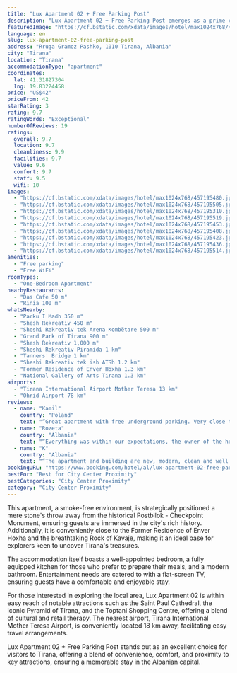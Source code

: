 ```yaml
---
title: "Lux Apartment 02 + Free Parking Post"
description: "Lux Apartment 02 + Free Parking Post emerges as a prime choice for travelers seeking comfort and convenience in the heart of Tirana."
featuredImage: "https://cf.bstatic.com/xdata/images/hotel/max1024x768/457195480.jpg?k=65313a9ff47d3c9ebe5bc423d8d28ae6025c44a84675de815095312d3af6add6&o=&hp=1"
language: en
slug: lux-apartment-02-free-parking-post
address: "Rruga Gramoz Pashko, 1010 Tirana, Albania"
city: "Tirana"
location: "Tirana"
accommodationType: "apartment"
coordinates:
  lat: 41.31827304
  lng: 19.83224458
price: "US$42"
priceFrom: 42
starRating: 3
rating: 9.7
ratingWords: "Exceptional"
numberOfReviews: 19
ratings:
  overall: 9.7
  location: 9.7
  cleanliness: 9.9
  facilities: 9.7
  value: 9.6
  comfort: 9.7
  staff: 9.5
  wifi: 10
images:
  - "https://cf.bstatic.com/xdata/images/hotel/max1024x768/457195480.jpg?k=65313a9ff47d3c9ebe5bc423d8d28ae6025c44a84675de815095312d3af6add6&o=&hp=1"
  - "https://cf.bstatic.com/xdata/images/hotel/max1024x768/457195505.jpg?k=024f2d5ebf728b6b4d859a6f0c1902aab03c51711544ff8925bb4e7bb31d1004&o=&hp=1"
  - "https://cf.bstatic.com/xdata/images/hotel/max1024x768/457195310.jpg?k=a5f69defa1c54db0542ef72c61f7e54decf9d8db54bad4a359da61b2735d723a&o=&hp=1"
  - "https://cf.bstatic.com/xdata/images/hotel/max1024x768/457195519.jpg?k=121fed16c9857bd217100a129331be89ee8487de7695c644ec74c6191ca6233d&o=&hp=1"
  - "https://cf.bstatic.com/xdata/images/hotel/max1024x768/457195453.jpg?k=5b3e8096e094412395d4950c30e1214f5e6930a4351da184e63c8a0cf39c6657&o=&hp=1"
  - "https://cf.bstatic.com/xdata/images/hotel/max1024x768/457195408.jpg?k=e7b871a8be2f56e0f91e5efd746e37c2123ecc04424c7921a7e2c50850e43d5e&o=&hp=1"
  - "https://cf.bstatic.com/xdata/images/hotel/max1024x768/457195423.jpg?k=bc93c6f851faba7d0c566d17cd0522f4ebeb238d226a537c1865aad8592e8e9d&o=&hp=1"
  - "https://cf.bstatic.com/xdata/images/hotel/max1024x768/457195436.jpg?k=9a23f2999a99ec0e3611f15ab73e22fab701179c7a4b9c1ff6e73c59a46c928e&o=&hp=1"
  - "https://cf.bstatic.com/xdata/images/hotel/max1024x768/457195514.jpg?k=010554ae95428169274aa86fbb5a6a366f859ab09705174b98ab0f41e66a8005&o=&hp=1"
amenities:
  - "Free parking"
  - "Free WiFi"
roomTypes:
  - "One-Bedroom Apartment"
nearbyRestaurants:
  - "Das Cafe 50 m"
  - "Rinia 100 m"
whatsNearby:
  - "Parku I Madh 350 m"
  - "Shesh Rekreativ 450 m"
  - "Sheshi Rekreativ tek Arena Kombëtare 500 m"
  - "Grand Park of Tirana 900 m"
  - "Shesh Rekreativ 1,000 m"
  - "Sheshi Rekreativ Piramida 1 km"
  - "Tanners' Bridge 1 km"
  - "Sheshi Rekreativ tek ish ATSh 1.2 km"
  - "Former Residence of Enver Hoxha 1.3 km"
  - "National Gallery of Arts Tirana 1.3 km"
airports:
  - "Tirana International Airport Mother Teresa 13 km"
  - "Ohrid Airport 78 km"
reviews:
  - name: "Kamil"
    country: "Poland"
    text: "“Great apartment with free underground parking. Very close to the center. There is techno club nearby so you don't even need a taxi after the party. Self check in. Host is really helpful and it was a pleasure to stay there.”"
  - name: "Rozeta"
    country: "Albania"
    text: "“Everything was within our expectations, the owner of the house answered very quickly the questions we had. The apartment was clean and warm. As for the position, I think it is good for me that I travel from Korça to Tirana and vice versa. We will...”"
  - name: "K"
    country: "Albania"
    text: "“The apartment and building are new, modern, clean and well equipped with everything needed for a comfortable and convenient stay. We found it pretty easily and the instructions given were very precise! Nice quiet neighborhood, it is located in...”"
bookingURL: "https://www.booking.com/hotel/al/lux-apartment-02-free-parking-post.en-gb.html?aid=8035640"
bestFor: "Best for City Center Proximity"
bestCategories: "City Center Proximity"
category: "City Center Proximity"
---
```


This apartment, a smoke-free environment, is strategically positioned a mere stone's throw away from the historical Postbllok - Checkpoint Monument, ensuring guests are immersed in the city's rich history. Additionally, it is conveniently close to the Former Residence of Enver Hoxha and the breathtaking Rock of Kavaje, making it an ideal base for explorers keen to uncover Tirana's treasures.

The accommodation itself boasts a well-appointed bedroom, a fully equipped kitchen for those who prefer to prepare their meals, and a modern bathroom. Entertainment needs are catered to with a flat-screen TV, ensuring guests have a comfortable and enjoyable stay.

For those interested in exploring the local area, Lux Apartment 02 is within easy reach of notable attractions such as the Saint Paul Cathedral, the iconic Pyramid of Tirana, and the Toptani Shopping Centre, offering a blend of cultural and retail therapy. The nearest airport, Tirana International Mother Teresa Airport, is conveniently located 18 km away, facilitating easy travel arrangements.

Lux Apartment 02 + Free Parking Post stands out as an excellent choice for visitors to Tirana, offering a blend of convenience, comfort, and proximity to key attractions, ensuring a memorable stay in the Albanian capital.
